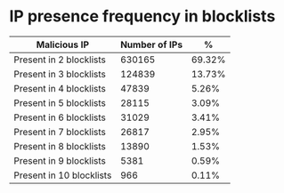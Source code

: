 # IP presence frequency in blocklists
| Malicious IP | Number of IPs | % |
|----|----|----|
| Present in 2 blocklists | 630165 | 69.32% |
| Present in 3 blocklists | 124839 | 13.73% |
| Present in 4 blocklists | 47839 | 5.26% |
| Present in 5 blocklists | 28115 | 3.09% |
| Present in 6 blocklists | 31029 | 3.41% |
| Present in 7 blocklists | 26817 | 2.95% |
| Present in 8 blocklists | 13890 | 1.53% |
| Present in 9 blocklists | 5381 | 0.59% |
| Present in 10 blocklists | 966 | 0.11% |
